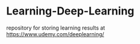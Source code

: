 # Learning-Deep-Learning
repository for storing learning results at https://www.udemy.com/deeplearning/

